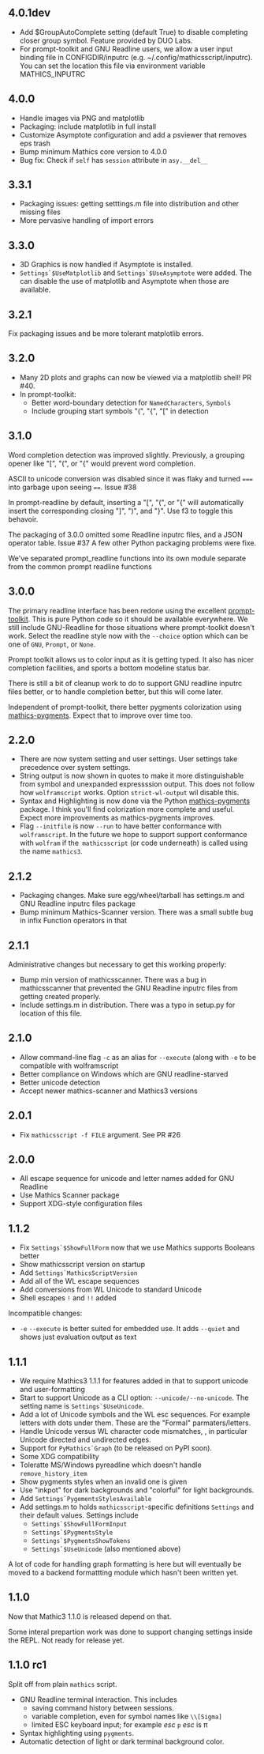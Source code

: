 4.0.1dev
--------

* Add $GroupAutoComplete setting (default True) to disable completing closer group symbol. Feature provided by DUO Labs.
* For prompt-toolkit and GNU Readline users, we allow a user input binding file in CONFIGDIR/inputrc (e.g. ~/.config/mathicsscript/inputrc).
  You can set the location this file via environment variable MATHICS_INPUTRC


4.0.0
-----

* Handle images via PNG and matplotlib
* Packaging: include matplotlib in full install
* Customize Asymptote configuration and add a psviewer that removes eps trash
* Bump minimum Mathics core version to 4.0.0
* Bug fix: Check if `self` has `session` attribute in `asy.__del__`

3.3.1
-----

* Packaging issues: getting setttings.m file into distribution and other missing files
* More pervasive handling of import errors

3.3.0
-----

* 3D Graphics is now handled if Asymptote is installed.
* ``Settings`$UseMatplotlib`` and ``Settings`$UseAsymptote`` were added. The can disable the use of matplotlib and Asymptote when those are available.

3.2.1
-----

Fix packaging issues and be more tolerant matplotlib errors.

3.2.0
-----

* Many 2D plots and graphs can now be viewed via a matplotlib shell! PR #40.
* In prompt-toolkit:
   - Better word-boundary detection for `NamedCharacters`, `Symbols`
   - Include grouping start symbols "(", "{", "[" in detection

3.1.0
-----

Word completion detection was improved slightly. Previously, a grouping opener like "[", "(", or "{" would prevent word completion.

ASCII to unicode conversion was disabled since it was flaky and turned `===` into
garbage upon seeing `==`. Issue #38

In prompt-readline by default, inserting a "[", "(", or "{" will automatically insert the corresponding closing "]", ")", and "}".
Use f3 to toggle this behavoir.

The packaging of 3.0.0 omitted some Readline inputrc files, and a JSON operator table. Issue #37
A few other Python packaging problems were fixe.

We've separated prompt_readline functions into its own module separate from the common prompt readline functions


3.0.0
-----

The primary readline interface has been redone using the excellent [prompt-toolkit](https://pypi.org/project/prompt-toolkit/).
This is pure Python code so it should be available everywhere.
We still include GNU-Readline for those situations where prompt-toolkit doesn't work. Select the readline style now with the
`--choice` option which can be one of `GNU`, `Prompt`, or `None`.

Prompt toolkit allows us to color input as it is getting typed. It also has nicer completion facilities, and sports a bottom modeline status bar.

There is still a bit of cleanup work to do to support GNU readline inputrc files better, or to handle completion better, but this will come later.

Independent of prompt-toolkit, there better pygments colorization using [mathics-pygments](https://pypi.org/project/prompt-toolkit/). Expect that to improve over time too.


2.2.0
-----

* There are now system setting and user settings. User settings take precedence over system settings.
* String output is now shown in quotes to make it more distinguishable from symbol and unexpanded
  expressssion output. This does not follow how `wolframscript` works. Option `strict-wl-output` wil
  disable this.
* Syntax and Highlighting is now done via the Python
  [mathics-pygments](https://pypi.org/project/mathics-pygments/)
  package.  I think you'll find colorization more complete and
  useful. Expect more improvements as mathics-pygments improves.
* Flag `--initfile` is now `--run` to have better conformance with `wolframscript`. In the future we hope
  to support support conformance with `wolfram` if the` mathicsscript` (or code underneath) is called
  using the name `mathics3`.

2.1.2
-----

* Packaging changes. Make sure egg/wheel/tarball has settings.m and GNU Readline inputrc files package
* Bump minimum Mathics-Scanner version. There was a small subtle bug in infix Function operators in that

2.1.1
-----

Administrative changes but necessary to get this working properly:

* Bump min version of mathicsscanner. There was a bug in mathicsscanner that prevented
the GNU Readline inputrc files from getting created properly.
* Include settings.m in distribution. There was a typo in setup.py for location of this file.

2.1.0
-----

* Allow command-line flag `-c` as an alias for `--execute` (along with `-e` to be compatible with wolframscript
* Better compliance on Windows which are GNU readline-starved
* Better unicode detection
* Accept newer mathics-scanner and Mathics3 versions

2.0.1
-----

* Fix `mathicsscript -f FILE` argument. See PR #26

2.0.0
-----

* All escape sequence for unicode and letter names added for GNU Readline
* Use Mathics Scanner package
* Support XDG-style configuration files

1.1.2
-----

* Fix ``Settings`$ShowFullForm`` now that we use Mathics supports Booleans better
* Show mathicsscript version on startup
* Add ``Settings`MathicsScriptVersion``
* Add all of the WL escape sequences
* Add conversions from WL Unicode to standard Unicode
* Shell escapes `!` and `!!` added

Incompatible changes:

* `-e` `--execute` is better suited for embedded use. It adds `--quiet` and shows just evaluation output as text

1.1.1
-----

* We require Mathics3 1.1.1 for features added in that to support unicode and user-formatting
* Start to support Unicode as a CLI option: `--unicode/--no-unicode`. The setting name is ``Settings`$UseUnicode``.
* Add a lot of Unicode symbols and the WL esc sequences. For example letters with dots under them. These are the "Formal" parmaters/letters.
* Handle Unicode versus WL character code mismatches, , in particular Unicode directed and undirected edges.
* Support for ``PyMathics`Graph`` (to be released on PyPI soon).
* Some XDG compatibility
* Toleratte MS/Windows pyreadline which doesn't handle `remove_history_item`
* Show pygments styles when an invalid one is given
* Use "inkpot" for dark backgrounds and "colorful" for  light backgrounds.
* Add ``Settings`PygementsStylesAvailable``
* Add settings.m to holds `mathicsscript`-specific definitions `Settings` and their default values. Settings include
  - ``Settings`$ShowFullFormInput``
  - ``Settings`$PygmentsStyle``
  - ``Settings`$PygmentsShowTokens``
  - ``Settings`$UseUnicode`` (also mentioned above)

A lot of code for handling graph formatting is here but will eventually be moved to a backend formattting module which hasn't been written yet.


1.1.0
-----

Now that Mathic3 1.1.0 is released depend on that.

Some interal prepartion work was done to support changing settings inside the REPL.
Not ready for release yet.

1.1.0 rc1
---------

Split off from plain `mathics` script.

* GNU Readline terminal interaction. This includes
   - saving command history between sessions.
   - variable completion, even for symbol names like `\\[Sigma]`
   - limited ESC keyboard input; for example *esc* ``p`` *esc* is π
* Syntax highlighting using `pygments`.
* Automatic detection of light or dark terminal background color.
